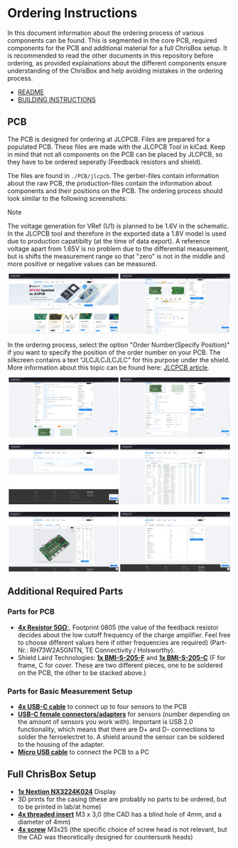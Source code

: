 # Ordering Instructions

In this document information about the ordering process of various components can be found. This is segmented in the core PCB, required components for the PCB and additional material for a full ChrisBox setup.
It is recommended to read the other documents in this repository before ordering, as provided explainations about the different components ensure understanding of the ChrisBox and help avoiding mistakes in the ordering process.

- [README](/README.md)
- [BUILDING INSTRUCTIONS](/BUILDING_INSTRUCTIONS.md)

## PCB

The PCB is designed for ordering at JLCPCB. Files are prepared for a populated PCB. These files are made with the JLCPCB Tool in kiCad. Keep in mind that not all components on the PCB can be placed by JLCPCB, so they have to be ordered seperatly (Feedback resistors and shield).

The files are found in `./PCB/jlcpcb`. The gerber-files contain information about the raw PCB, the production-files contain the information about components and their positions on the PCB. The ordering process should look similar to the following screenshots:

> [!NOTE]
> The voltage generation for VRef (U1) is planned to be 1.6V in the schematic. In the JLCPCB tool and therefore in the exported data a 1.8V model is used due to production capatibilty (at the time of data export). A reference voltage apart from 1.65V is no problem due to the differential measurement, but is shifts the measurement range so that "zero" is not in the middle and more positive or negative values can be measured.

<p align="center">
      <img src="/data/ChrisBox_JLC_1.png" width="49%">
      <img src="/data/ChrisBox_JLC_2.png" width="49%">
</p>

In the ordering process, select the option "Order Number(Specify Position)" if you want to specify the position of the order number on your PCB. The silkcreen contains a text "JLCJLCJLCJLC" for this purpose under the shield. More information about this topic can be found here: [JLCPCB article](https://jlcpcb.com/help/article/How-to-remove-order-number-from-your-PCB).

<p align="center">
      <img src="/data/ChrisBox_JLC_3.png" width="49%">
      <img src="/data/ChrisBox_JLC_4.png" width="49%">
</p>

<p align="center">
      <img src="/data/ChrisBox_JLC_5.png" width="49%">
      <img src="/data/ChrisBox_JLC_6.png" width="49%">
</p>

<p align="center">
      <img src="/data/ChrisBox_JLC_7.png" width="49%">
      <img src="/data/ChrisBox_JLC_8.png" width="49%">
</p>

## Additional Required Parts

### Parts for PCB

- [**4x Resistor 5G&Omega;**](https://www.mouser.de/ProductDetail/TE-Connectivity-Holsworthy/RH73W2A5GNTN?qs=sGAEpiMZZMtlubZbdhIBIFho3SHfDXSt2iO61eRuWOU%3D);, Footprint 0805 (the value of the feedback resistor decides about the low cutoff frequency of the charge amplifier. Feel free to choose different values here if other frequencies are required) (Part-Nr.: RH73W2A5GNTN, TE Connectivity / Holsworthy).
- Shield Laird Technologies: [**1x BMI-S-205-F**](https://www.mouser.de/ProductDetail/Laird-Performance-Materials/BMI-S-205-F?qs=5UmOb8GQ3yJF%252BC0nviEu1Q%3D%3D
) and [**1x BMI-S-205-C**](https://www.mouser.de/ProductDetail/Laird-Performance-Materials/BMI-S-205-C?qs=5UmOb8GQ3yK2YqcYqxMNeQ%3D%3D&srsltid=AfmBOorolz6B2jLrK0CN6-kLWo5Zzo08A8Ydt0RMlH1AmU8FWxSRlpGi
) (F for frame, C for cover. These are two different pieces, one to be soldered on the PCB, the other to be stacked above.)

### Parts for Basic Measurement Setup

- [**4x USB-C cable**](https://www.amazon.de/Amazon-Basics-USB-Type-Cable-White/dp/B01GGKZ0V6/ref=sr_1_1_ffob_sspa?__mk_de_DE=%C3%85M%C3%85%C5%BD%C3%95%C3%91&crid=80VN82ANXT8J&dib=eyJ2IjoiMSJ9.vgjmrp-aDf_bGEG0J0PDTxjd0Qp5fMKhsOm-B0mDXrhbRaYK8NBDM03t5GbRuHV3Rt8b8IN2fhvhON1Xwo2N0tOTRJD2vNE0FyKrH9_0vvxciWoiR_mtRzBAOj6633rsI0j545gj2UuqNfCdq_h3FPnJ0Aw5l1zK1_SrPElwF3q577uXC1i6WSqs4VeIR27R7fAu27XK2MVPb0t3tDcMk0Jye3cpDEduj-q1Zqw_qNY.Opa50E3FN3Dd8NRjDSQqUPbjJRZN-wKM0Mvl5LQuFt0&dib_tag=se&keywords=usb%2Bc%2Bkabel&qid=1753699122&sprefix=usb%2Bc%2Bkabel%2Caps%2C80&sr=8-1-spons&sp_csd=d2lkZ2V0TmFtZT1zcF9hdGY&th=1) to connect up to four sensors to the PCB
- [**USB-C female connectors/adapters**](https://www.amazon.de/PENGLIN-Stecker-Adapter-Dr%C3%A4hten-Support-Modul/dp/B09YLVSPQX/ref=sr_1_2_sspa?__mk_de_DE=%C3%85M%C3%85%C5%BD%C3%95%C3%91&crid=3T94KPK6QQP81&dib=eyJ2IjoiMSJ9.EqoXHDrlrt2_A0cLlTeGxh6hGppBbbqbKIskqD6gxpyrvy-NtSj1prO1v9BtJ2MJOFxKJ02KDHJo4hF-XAWqVcq9rhuhHl3JHem7T6ZtQa5MzYmlerkeNecnb5LSLppPhLMNJ5M824s_Pdvz2yPA3ujy5lOsmQNyPnBt8on-8fBIwgZkYYIQFAwI-JlRrRbTgkqfj9Hy16AA83MysnQzmjpKQUw-mpsLFktj3oHvDlM.dR9aHifNoiTt5DBjIE_X1pH8ZvCfO85IRelC873oQ_I&dib_tag=se&keywords=usb%2Bc%2Bfemale%2Bsoldering&qid=1753699164&sprefix=usb%2Bc%2Bfemale%2Bsoldering%2Caps%2C76&sr=8-2-spons&sp_csd=d2lkZ2V0TmFtZT1zcF9hdGY&th=1) for sensors (number depending on the amount of sensors you work with). Important is USB 2.0 functionality, which means that there are D+ and D- connections to solder the ferroelectret to. A shield around the sensor can be soldered to the housing of the adapter.
- [**Micro USB cable**](https://www.amazon.de/Amazon-Basics-%C3%9Cbertragungsgeschwindigkeit-vergoldeten-Steckern/dp/B0711PVX6Z/ref=sr_1_1_ffob_sspa?crid=P42ZCKRZMITQ&dib=eyJ2IjoiMSJ9.862P6e4T0ro17qzqzqj7ZvPDv5CFpfW7NreERp7BZc43L2qEfKYfaXO7NBIHHNoE9VND49e1tjbIMNlVhRUyH4c0p6e8MvgVeZj9nvwSPcbUA5fnzwebti8KgCyqHZPsaNKvb1Fr8nrsCg3t3wMHm0uIBB0jIhA8m1KGGW68JeOyqVTYmKs5Y2Bynf7TTYOyrTAWB_48l9QlZfaH0sZ8UvaAgZKWzN2jy7j2dX7ljcU.aUsRSGJvwDCuVKMs1TrMqY4e1wHhJZncyf9X3PtXxc4&dib_tag=se&keywords=micro%2Busb%2Bkabel&qid=1753699206&sprefix=micro%2Busb%2B%2Caps%2C84&sr=8-1-spons&sp_csd=d2lkZ2V0TmFtZT1zcF9hdGY&th=1) to connect the PCB to a PC

## Full ChrisBox Setup

- [**1x Nextion NX3224K024**](https://nextion.tech/datasheets/nx3224k024/) Display
- 3D prints for the casing (these are probably no parts to be ordered, but to be printed in lab/at home)
- [**4x threaded insert**](https://cnckitchen.store/de/products/heat-set-insert-m3-x-3-short-version-100-pieces?srsltid=AfmBOornlfvZyaQYzeZzhRBzZKCRoDfPxM9L4EdxtAn12wZz5er1hIQk) M3 x 3,0 (the CAD has a blind hole of 4mm, and a diameter of 4mm)
- [**4x screw**](https://www.amazon.de/Sechskopf-Knopf-Zylinderschrauben-Gewindeschrauben-Sechskantschrauben-Maschinenschrauben/dp/B0B3MGZ7T2/ref=sr_1_6?__mk_de_DE=%C3%85M%C3%85%C5%BD%C3%95%C3%91&crid=FAFPGZ2V0XM1&dib=eyJ2IjoiMSJ9.v1rRW_mBIfRziI334hjc46z12uBmLSZbKBzMMLnH29wag-l4WUZt8dW__fPZG4pG-PhCgUnbvHOA2-hHh9MMFTHHPAMYOrxTkJw6NtRt3AurmrEAIhInxn6k_6bAEnKW72UItmjv7Yld4Y_C7H6KjwbdExwgNt6EWuoRGrTeREoaqaPFFgXJEKvtueAzfyCj1Ovh9nvqkK61WQw8uHM6H6BAQDqbhbLzkaxw95yXvdSq6ZoC4vVQT0VexMTsXbpHnjTd14SXVzO9HTXImlbo8t_xP9XIxdQWKS35ccfRCCQ.DXMdmuSZSZpUR3ooVibcpTV0weTlLRJambx-1QhvLDY&dib_tag=se&keywords=m3%2Bx%2B25&qid=1753699396&sprefix=m3%2Bx%2B25%2Caps%2C99&sr=8-6&th=1) M3x25 (the specific choice of screw head is not relevant, but the CAD was theoretically designed for countersunk heads)
